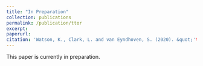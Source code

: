 ```yaml
---
title: "In Preparation"
collection: publications
permalink: /publication/ttor
excerpt:
paperurl:
citation: 'Watson, K., Clark, L. and van Eyndhoven, S. (2020). &quot;'t-to-r' in north-west England: Lexical frequency, schema strength and transitional probability.&quot;.'
---
```

This paper is currently in preparation. 


